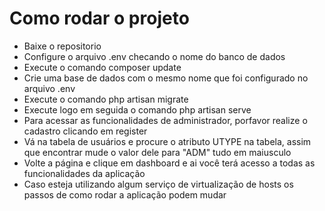<h1>Como rodar o projeto</h1>
<ul>
    <li>Baixe o repositorio</li>
    <li>Configure o arquivo .env checando o nome do banco de dados</li>
    <li>Execute o comando composer update</li>
    <li>Crie uma base de dados com o mesmo nome que foi configurado no arquivo .env</li>
    <li>Execute o comando php artisan migrate</li>
    <li>Execute logo em seguida o comando php artisan serve</li>
    <li>Para acessar as funcionalidades de administrador, porfavor realize o cadastro clicando em register</li>
    <li>Vá na tabela de usuários e procure o atributo UTYPE na tabela, assim que encontrar mude o valor dele para "ADM" tudo em maiusculo</li>
    <li>Volte a página e clique em dashboard e ai você terá acesso a todas as funcionalidades da aplicação</li>
    <li>Caso esteja utilizando algum serviço de virtualização de hosts os passos de como rodar a aplicação podem mudar</li>
</ul>
